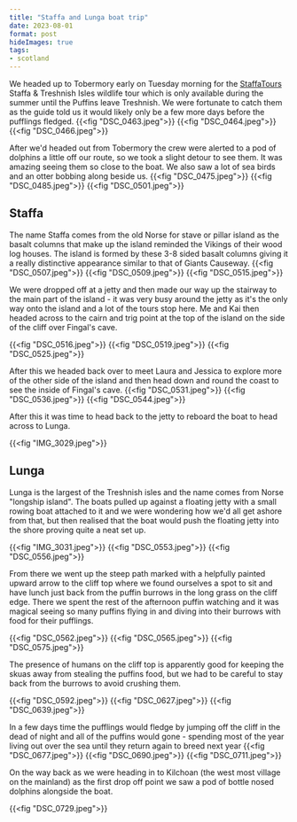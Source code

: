 ```yaml
---
title: "Staffa and Lunga boat trip"
date: 2023-08-01
format: post 
hideImages: true   
tags: 
- scotland
---
```


We headed up to Tobermory early on Tuesday morning for the [StaffaTours](https://www.staffatours.com/) Staffa & Treshnish Isles wildlife tour which is only available during the summer until the Puffins leave Treshnish. We were fortunate to catch them as the guide told us it would likely only be a few more days before the pufflings fledged.
{{<fig "DSC_0463.jpeg">}}
{{<fig "DSC_0464.jpeg">}}
{{<fig "DSC_0466.jpeg">}}

After we'd headed out from Tobermory the crew were alerted to a pod of dolphins a little off our route, so we took a slight detour to see them.  It was amazing seeing them so close to the boat.  We also saw a lot of sea birds and an otter bobbing along beside us. 
{{<fig "DSC_0475.jpeg">}}
{{<fig "DSC_0485.jpeg">}}
{{<fig "DSC_0501.jpeg">}}

## Staffa 

The name Staffa comes from the old Norse for stave or pillar island as the basalt columns that make up the island reminded the Vikings of their wood log houses. The island is formed by these 3-8 sided basalt columns giving it a really distinctive appearance similar to that of Giants Causeway. 
{{<fig "DSC_0507.jpeg">}}
{{<fig "DSC_0509.jpeg">}}
{{<fig "DSC_0515.jpeg">}}

We were dropped off at a jetty and then made our way up the stairway to the main part of the island - it was very busy around the jetty as it's the only way onto the island and a lot of the tours stop here.  Me and Kai then headed across to the cairn and trig point at the top of the island on the side of the cliff over Fingal's cave. 

{{<fig "DSC_0516.jpeg">}}
{{<fig "DSC_0519.jpeg">}}
{{<fig "DSC_0525.jpeg">}}

After this we headed back over to meet Laura and Jessica to explore more of the other side of the island and then head down and round the coast to see the inside of Fingal's cave. 
{{<fig "DSC_0531.jpeg">}}
{{<fig "DSC_0536.jpeg">}}
{{<fig "DSC_0544.jpeg">}}

After this it was time to head back to the jetty to reboard the boat to head across to Lunga. 

{{<fig "IMG_3029.jpeg">}}

## Lunga 

Lunga is the largest of the Treshnish isles and the name comes from Norse "longship island".  The boats pulled up against a floating jetty with a small rowing boat attached to it and we were wondering how we'd all get ashore from that, but then realised that the boat would push the floating jetty into the shore proving quite a neat set up. 

{{<fig "IMG_3031.jpeg">}}
{{<fig "DSC_0553.jpeg">}}
{{<fig "DSC_0556.jpeg">}}

From there we went up the steep path marked with a helpfully painted upward arrow to the cliff top where we found ourselves a spot to sit and have lunch just back from the puffin burrows in the long grass on the cliff edge. There we spent the rest of the afternoon puffin watching and it was magical seeing so many puffins flying in and diving into their burrows with food for their pufflings. 

{{<fig "DSC_0562.jpeg">}}
{{<fig "DSC_0565.jpeg">}}
{{<fig "DSC_0575.jpeg">}}

The presence of humans on the cliff top is apparently good for keeping the skuas away from stealing the puffins food, but we had to be careful to stay back from the burrows to avoid crushing them. 

{{<fig "DSC_0592.jpeg">}}
{{<fig "DSC_0627.jpeg">}}
{{<fig "DSC_0639.jpeg">}}

In a few days time the pufflings would fledge by jumping off the cliff in the dead of night and all of the puffins would gone - spending most of the year living out over the sea until they return again to breed next year
{{<fig "DSC_0677.jpeg">}}
{{<fig "DSC_0690.jpeg">}}
{{<fig "DSC_0711.jpeg">}}

On the way back as we were heading in to Kilchoan (the west most village on the mainland) as the first drop off point we saw a pod of bottle nosed dolphins alongside the boat. 

{{<fig "DSC_0729.jpeg">}}


